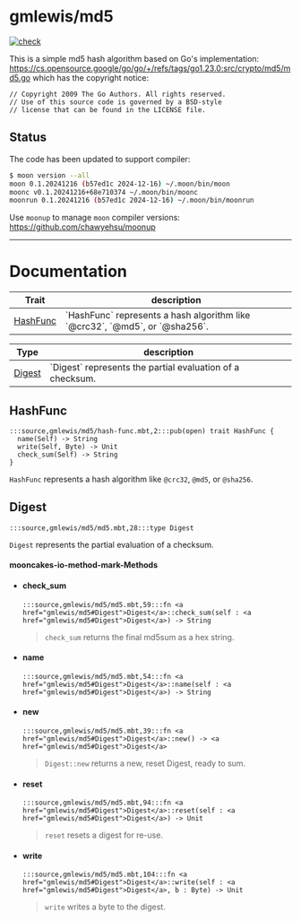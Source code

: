 # gmlewis/md5
[![check](https://github.com/gmlewis/moonbit-md5/actions/workflows/check.yml/badge.svg)](https://github.com/gmlewis/moonbit-md5/actions/workflows/check.yml)

This is a simple md5 hash algorithm based on Go's implementation:
https://cs.opensource.google/go/go/+/refs/tags/go1.23.0:src/crypto/md5/md5.go
which has the copyright notice:

```
// Copyright 2009 The Go Authors. All rights reserved.
// Use of this source code is governed by a BSD-style
// license that can be found in the LICENSE file.
```

## Status

The code has been updated to support compiler:

```bash
$ moon version --all
moon 0.1.20241216 (b57ed1c 2024-12-16) ~/.moon/bin/moon
moonc v0.1.20241216+68e710374 ~/.moon/bin/moonc
moonrun 0.1.20241216 (b57ed1c 2024-12-16) ~/.moon/bin/moonrun
```

Use `moonup` to manage `moon` compiler versions:
https://github.com/chawyehsu/moonup

---
# Documentation
|Trait|description|
|---|---|
|[HashFunc](#HashFunc)| \`HashFunc\` represents a hash algorithm like \`@crc32\`, \`@md5\`, or \`@sha256\`.|

|Type|description|
|---|---|
|[Digest](#Digest)| \`Digest\` represents the partial evaluation of a checksum.|

## HashFunc

```moonbit
:::source,gmlewis/md5/hash-func.mbt,2:::pub(open) trait HashFunc {
  name(Self) -> String
  write(Self, Byte) -> Unit
  check_sum(Self) -> String
}
```
 `HashFunc` represents a hash algorithm like `@crc32`, `@md5`, or `@sha256`.

## Digest

```moonbit
:::source,gmlewis/md5/md5.mbt,28:::type Digest
```
 `Digest` represents the partial evaluation of a checksum.

#### mooncakes-io-method-mark-Methods
- #### check\_sum
  ```moonbit
  :::source,gmlewis/md5/md5.mbt,59:::fn <a href="gmlewis/md5#Digest">Digest</a>::check_sum(self : <a href="gmlewis/md5#Digest">Digest</a>) -> String
  ```
  >  `check_sum` returns the final md5sum as a hex string.
- #### name
  ```moonbit
  :::source,gmlewis/md5/md5.mbt,54:::fn <a href="gmlewis/md5#Digest">Digest</a>::name(self : <a href="gmlewis/md5#Digest">Digest</a>) -> String
  ```
  > 
- #### new
  ```moonbit
  :::source,gmlewis/md5/md5.mbt,39:::fn <a href="gmlewis/md5#Digest">Digest</a>::new() -> <a href="gmlewis/md5#Digest">Digest</a>
  ```
  >  `Digest::new` returns a new, reset Digest, ready to sum.
- #### reset
  ```moonbit
  :::source,gmlewis/md5/md5.mbt,94:::fn <a href="gmlewis/md5#Digest">Digest</a>::reset(self : <a href="gmlewis/md5#Digest">Digest</a>) -> Unit
  ```
  >  `reset` resets a digest for re-use.
- #### write
  ```moonbit
  :::source,gmlewis/md5/md5.mbt,104:::fn <a href="gmlewis/md5#Digest">Digest</a>::write(self : <a href="gmlewis/md5#Digest">Digest</a>, b : Byte) -> Unit
  ```
  >  `write` writes a byte to the digest.
